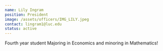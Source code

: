 ```yaml
---
name: Lily Ingram 
position: President
image: /assets/officers/IMG_LILY.jpeg
contact: lingram1@luc.edu
status: active
---
```


Fourth year student Majoring in Economics and minoring in Mathematics!
